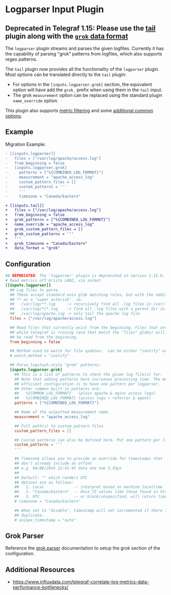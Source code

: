 # Logparser Input Plugin

## Deprecated in Telegraf 1.15: Please use the [tail][] plugin along with the [`grok` data format][grok parser]

The `logparser` plugin streams and parses the given logfiles. Currently it
has the capability of parsing "grok" patterns from logfiles, which also supports
regex patterns.

The `tail` plugin now provides all the functionality of the `logparser` plugin.
Most options can be translated directly to the `tail` plugin:

- For options in the `[inputs.logparser.grok]` section, the equivalent option
  will have add the `grok_` prefix when using them in the `tail` input.
- The grok `measurement` option can be replaced using the standard plugin
  `name_override` option.

This plugin also supports [metric filtering](CONFIGURATION.md#metric-filtering)
and some [additional common options](CONFIGURATION.md#processor-plugins).

## Example

Migration Example:

```diff
- [[inputs.logparser]]
-   files = ["/var/log/apache/access.log"]
-   from_beginning = false
-   [inputs.logparser.grok]
-     patterns = ["%{COMBINED_LOG_FORMAT}"]
-     measurement = "apache_access_log"
-     custom_pattern_files = []
-     custom_patterns = '''
-     '''
-     timezone = "Canada/Eastern"

+ [[inputs.tail]]
+   files = ["/var/log/apache/access.log"]
+   from_beginning = false
+   grok_patterns = ["%{COMBINED_LOG_FORMAT}"]
+   name_override = "apache_access_log"
+   grok_custom_pattern_files = []
+   grok_custom_patterns = '''
+   '''
+   grok_timezone = "Canada/Eastern"
+   data_format = "grok"
```

## Configuration

```toml @sample.conf
## DEPRECATED: The 'logparser' plugin is deprecated in version 1.15.0, use 'inputs.tail' with 'grok' data format instead.
# Read metrics off Arista LANZ, via socket
[[inputs.logparser]]
  ## Log files to parse.
  ## These accept standard unix glob matching rules, but with the addition of
  ## ** as a "super asterisk". ie:
  ##   /var/log/**.log     -> recursively find all .log files in /var/log
  ##   /var/log/*/*.log    -> find all .log files with a parent dir in /var/log
  ##   /var/log/apache.log -> only tail the apache log file
  files = ["/var/log/apache/access.log"]

  ## Read files that currently exist from the beginning. Files that are created
  ## while telegraf is running (and that match the "files" globs) will always
  ## be read from the beginning.
  from_beginning = false

  ## Method used to watch for file updates.  Can be either "inotify" or "poll".
  # watch_method = "inotify"

  ## Parse logstash-style "grok" patterns:
  [inputs.logparser.grok]
    ## This is a list of patterns to check the given log file(s) for.
    ## Note that adding patterns here increases processing time. The most
    ## efficient configuration is to have one pattern per logparser.
    ## Other common built-in patterns are:
    ##   %{COMMON_LOG_FORMAT}   (plain apache & nginx access logs)
    ##   %{COMBINED_LOG_FORMAT} (access logs + referrer & agent)
    patterns = ["%{COMBINED_LOG_FORMAT}"]

    ## Name of the outputted measurement name.
    measurement = "apache_access_log"

    ## Full path(s) to custom pattern files.
    custom_pattern_files = []

    ## Custom patterns can also be defined here. Put one pattern per line.
    custom_patterns = '''
    '''

    ## Timezone allows you to provide an override for timestamps that
    ## don't already include an offset
    ## e.g. 04/06/2016 12:41:45 data one two 5.43µs
    ##
    ## Default: "" which renders UTC
    ## Options are as follows:
    ##   1. Local             -- interpret based on machine localtime
    ##   2. "Canada/Eastern"  -- Unix TZ values like those found in https://en.wikipedia.org/wiki/List_of_tz_database_time_zones
    ##   3. UTC               -- or blank/unspecified, will return timestamp in UTC
    # timezone = "Canada/Eastern"

    ## When set to "disable", timestamp will not incremented if there is a
    ## duplicate.
    # unique_timestamp = "auto"
```

## Grok Parser

Reference the [grok parser][] documentation to setup the grok section of the
configuration.

## Additional Resources

- <https://www.influxdata.com/telegraf-correlate-log-metrics-data-performance-bottlenecks/>

[tail]: /plugins/inputs/tail/README.md
[grok parser]: /plugins/parsers/grok/README.md

